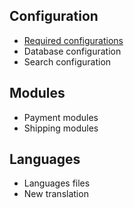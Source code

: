 ## Configuration


- [Required configurations](/#/documentation/configuration)
- Database configuration
- Search configuration


## Modules

- Payment modules
- Shipping modules

## Languages

- Languages files
- New translation

